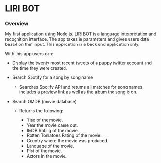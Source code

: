 # LIRI BOT

### Overview

My first application using Node.js. LIRI BOT is a language interpretation and recognition interface. The app takes in parameters and gives users data based on that input. This application is a back end application only.

With this app users can:

* Display the twenty most recent tweets of a puppy twitter account and the time they were created.

* Search Spotify for a song by song name

	* Searches Spotify API and returns all matches for song names, includes a preview link as well as the album the song is on.

* Search OMDB (movie database)
	
	* Returns the following:

	   * Title of the movie.
       * Year the movie came out.
       * IMDB Rating of the movie.
       * Rotten Tomatoes Rating of the movie.
       * Country where the movie was produced.
       * Language of the movie.
       * Plot of the movie.
       * Actors in the movie.